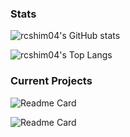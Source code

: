 ### Stats
![rcshim04's GitHub stats](https://github-readme-stats.vercel.app/api?username=rcshim04&theme=github_dark&show_icons=true)

![rcshim04's Top Langs](https://github-readme-stats.vercel.app/api/top-langs/?username=rcshim04&theme=github_dark&layout=compact)

### Current Projects
![Readme Card](https://github-readme-stats.vercel.app/api/pin/?username=wlmac&repo=metropolis&theme=github_dark)

![Readme Card](https://github-readme-stats.vercel.app/api/pin/?username=rcshim04&repo=MALSuggest&theme=github_dark)
